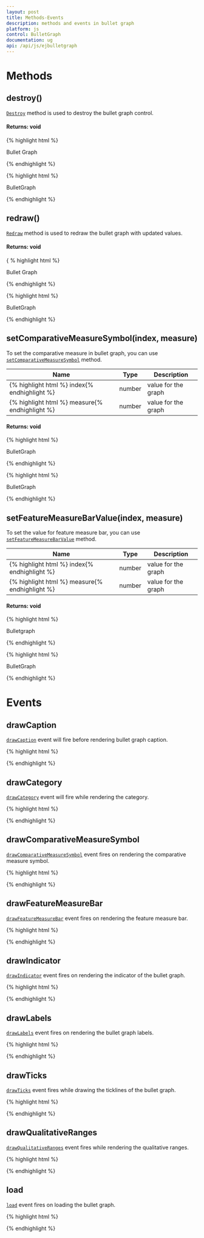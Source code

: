 ```yaml
---
layout: post
title: Methods-Events
description: methods and events in bullet graph
platform: js
control: BulletGraph	
documentation: ug
api: /api/js/ejbulletgraph
---
```


# Methods

## destroy()

[`Destroy`](../api/ejbulletgraph#methods:destroy) method is used to destroy the bullet graph control.

#### Returns: void

{% highlight html %}
 
<div id="bulletgraph1">Bullet Graph</div> 
 
<script>
// Destroy Bullet graph
var graphObj = $("#bulletGraph1").data("ejBulletGraph");
graphObj.destroy(); // destroy the graph
</script>

{% endhighlight %}


{% highlight html %}
 
<div id="bulletGraph1">BulletGraph</div> 
 
<script>
// destroy the Bullet graph
$("#bulletGraph1").ejButton("destroy"); 
</script>

{% endhighlight %}

## redraw()

[`Redraw`](../api/ejbulletgraph#methods:redraw) method is used to redraw the bullet graph with updated values.

#### Returns: void

{ % highlight html %}
 
<div id="bulletgraph1">Bullet Graph</div> 
 
<script>
// Create Bullet graph
var graphObj = $("#bulletGraph1").data("ejBulletGraph");
graphObj.redraw(); // redraw the graph
</script>

{% endhighlight %}


{% highlight html %}
 
<div id="bulletGraph1">BulletGraph</div> 
 
<script>
// redraw the Bullet graph
$("#butbulletGraph1ton1").ejButton("redraw");   
</script>

{% endhighlight %}

## setComparativeMeasureSymbol(index, measure)

To set the comparative measure in bullet graph, you can use [`setComparativeMeasureSymbol`](../api/ejbulletgraph#methods:setcomparativemeasuresymbol) method.

<table class="params">
<thead>
<tr>
<th>Name</th>
<th>Type</th>
<th class="last">Description</th>
</tr>
</thead>
<tbody>
<tr>
<td class="name">{% highlight html %}
index{% endhighlight %}</td>
<td class="type"><span class="param-type">number</span></td>
<td class="description last">value for the graph</td>
</tr>
<tr>
<td class="name">{% highlight html %}
measure{% endhighlight %}</td>
<td class="type"><span class="param-type">number</span></td>
<td class="description last">value for the graph</td>
</tr>
</tbody>
</table>

#### Returns: void

{% highlight html %}
 
<div id="bulletGraph1">BulletGraph</div> 
 
<script>
// set the value for comparative measure
var btnObj = $("#bulletGraph1").data("ejBulletGraph");
btnObj.setComparativeMeasureSymbol(1,7); // set the value
</script>

{% endhighlight %}


{% highlight html %}
 
<div id="bulletGraph1">BulletGraph</div> 
 
<script>
// set the value for comparative measure
$("#bulletGraph1").ejBulletGraph("setComparativeMeasureSymbol(1,7)");   
</script>

{% endhighlight %}

## setFeatureMeasureBarValue(index, measure)

To set the value for feature measure bar, you can use [`setFeatureMeasureBarValue`](../api/ejbulletgraph#methods:setfeaturemeasurebarvalue) method.

<table class="params">
<thead>
<tr>
<th>Name</th>
<th>Type</th>
<th class="last">Description</th>
</tr>
</thead>
<tbody>
<tr>
<td class="name">{% highlight html %}
index{% endhighlight %}</td>
<td class="type"><span class="param-type">number</span></td>
<td class="description last">value for the graph</td>
</tr>
<tr>
<td class="name">{% highlight html %}
measure{% endhighlight %}</td>
<td class="type"><span class="param-type">number</span></td>
<td class="description last">value for the graph</td>
</tr>
</tbody>
</table>

#### Returns: void

{% highlight html %}
 
<div id="bulletGraph1">Bulletgraph</div> 
 
<script>
// To set the value for feature measure bar.
var btnObj = $("#bulletGraph1").data("ejBulletGraph");
btnObj.setFeatureMeasureBarValue(1,8); // set the value
</script>

{% endhighlight %}


{% highlight html %}
 
<div id="bulletGraph1">BulletGraph</div> 
 
<script>
// To set the value for feature measure bar.
$("#bulletGraph1").ejBulletGraph("setFeatureMeasureBarValue(1,8)");     
</script>

{% endhighlight %}

# Events

## drawCaption

[`drawCaption`](../api/ejbulletgraph#events:drawcaption) event will fire before rendering bullet graph caption.

{% highlight html %}
 
<script>
//drawCaption event for bulletgraph
$("#bulletGraph1").ejBulletGraph({
   drawCaption: function (args) {}
});
</script>

{% endhighlight %}

## drawCategory

[`drawCategory`](../api/ejbulletgraph#events:drawcategory) event will fire while rendering the category.

{% highlight html %}

<script> 
//drawCategory event for bulletgraph
$("#bulletGraph1").ejBulletGraph({
   drawCategory: function (args) {}
});
</script>

{% endhighlight %}

## drawComparativeMeasureSymbol

[`drawComparativeMeasureSymbol`](../api/ejbulletgraph#events:drawcomparativemeasuresymbol) event fires on rendering the comparative measure symbol.

{% highlight html %}
 
<script>
//drawComparativeMeasureSymbol event for bulletgraph
$("#bulletGraph1").ejBulletGraph({
   drawComparativeMeasureSymbol: function (args) {}
});
</script>

{% endhighlight %}

## drawFeatureMeasureBar

[`drawFeatureMeasureBar`](../api/ejbulletgraph#events:drawfeaturemeasurebar) event fires on rendering the feature measure bar.

{% highlight html %}
 
<script>
//drawFeatureMeasureBar event for bulletgraph
$("#bulletGraph1").ejBulletGraph({
   drawFeatureMeasureBar: function (args) {}
});
</script>

{% endhighlight %}

## drawIndicator

[`drawIndicator`](../api/ejbulletgraph#events:drawindicator) event fires on rendering the indicator of the bullet graph.

{% highlight html %}
 
<script>
//drawIndicator event for bulletgraph
$("#bulletGraph1").ejBulletGraph({
   drawIndicator: function (args) {}
});
</script>

{% endhighlight %}

## drawLabels

[`drawLabels`](../api/ejbulletgraph#events:drawlabels) event fires on rendering the bullet graph labels.

{% highlight html %}
 
<script>
//drawLabels event for bulletgraph
$("#bulletGraph1").ejBulletGraph({
   drawLabels: function (args) {}
});
</script>

{% endhighlight %}

## drawTicks

[`drawTicks`](../api/ejbulletgraph#events:drawticks) event fires while drawing the ticklines of the bullet graph.

{% highlight html %}
 
<script>
//drawTicks event for bulletgraph
$("#bulletGraph1").ejBulletGraph({
   drawTicks: function (args) {}
});
</script>

{% endhighlight %}

## drawQualitativeRanges

[`drawQualitativeRanges`](../api/ejbulletgraph#events:drawqualitativeranges) event fires while rendering the qualitative ranges.

{% highlight html %}
 
<script>
//drawQualitativeRanges event for bulletgraph
$("#bulletGraph1").ejBulletGraph({
   drawQualitativeRanges: function (args) {}
});
</script>

{% endhighlight %}

## load

[`load`](../api/ejbulletgraph#events:load) event fires on loading the bullet graph.

{% highlight html %}
 
<script>
//drawTicks event for bulletgraph
$("#bulletGraph1").ejBulletGraph({
   load: function (args) {}
});
</script>

{% endhighlight %}